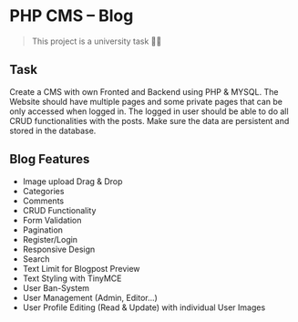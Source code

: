 # PHP CMS – Blog

> This project is a university task 👨‍🎓

## Task
Create a CMS with own Fronted and Backend using PHP & MYSQL. The Website should have multiple pages and some private pages that can be only accessed when logged in. The logged in user should be able to do all CRUD functionalities with the posts. Make sure the data are persistent and stored in the database.

## Blog Features

* Image upload Drag & Drop
* Categories
* Comments
* CRUD Functionality
* Form Validation
* Pagination
* Register/Login
* Responsive Design
* Search
* Text Limit for Blogpost Preview
* Text Styling with TinyMCE
* User Ban-System
* User Management (Admin, Editor...)
* User Profile Editing (Read & Update) with individual User Images
